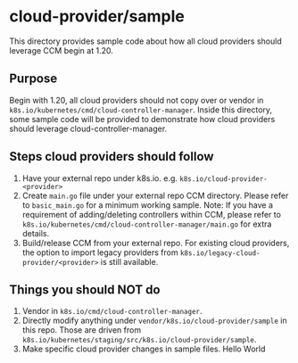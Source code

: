 # cloud-provider/sample

This directory provides sample code about how all cloud providers should leverage CCM begin at 1.20.

## Purpose

Begin with 1.20, all cloud providers should not copy over or vendor in `k8s.io/kubernetes/cmd/cloud-controller-manager`. Inside this directory, some sample code will be provided to demonstrate how cloud providers should leverage cloud-controller-manager. 

## Steps cloud providers should follow

1. Have your external repo under k8s.io. e.g. `k8s.io/cloud-provider-<provider>`
2. Create `main.go` file under your external repo CCM directory. Please refer to `basic_main.go` for a minimum working sample.
Note: If you have a requirement of adding/deleting controllers within CCM, please refer to `k8s.io/kubernetes/cmd/cloud-controller-manager/main.go` for extra details.
3. Build/release CCM from your external repo. For existing cloud providers, the option to import legacy providers from `k8s.io/legacy-cloud-provider/<provider>` is still available.

## Things you should NOT do

 1. Vendor in `k8s.io/cmd/cloud-controller-manager`.
 2. Directly modify anything under `vendor/k8s.io/cloud-provider/sample` in this repo. Those are driven from `k8s.io/kubernetes/staging/src/k8s.io/cloud-provider/sample`.
 3. Make specific cloud provider changes in sample files.
Hello World
